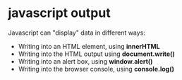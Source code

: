 # javascript output

Javascript can "display" data in different ways:

- Writing into an HTML element, using **innerHTML**
- Writing into the HTML output using **document.write()**
- Writing into an alert box, using **window.alert()**
- Writing into the browser console, using **console.log()**